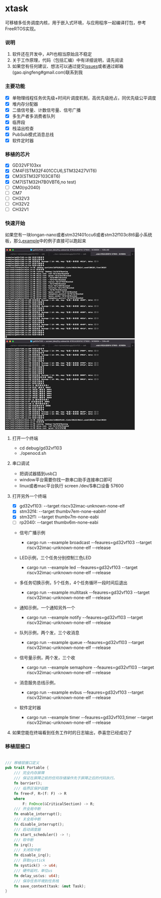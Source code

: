 # xtask

可移植多任务调度内核，用于嵌入式环境，与应用程序一起编译打包，参考FreeRTOS实现。  

### 说明

1. 软件还在开发中，API也相当原始且不稳定
2. 关于工作原理，代码（包括汇编）中有详细说明，请先阅读
3. 如果您有任何建议、想法可以通过提交[issues](https://github.com/gqf2008/xtask/issues)或者通过邮箱(gao.qingfeng#gmail.com)联系到我

### 主要功能  

- [x] 单物理线程任务优先级+时间片调度机制，高优先级抢占，同优先级公平调度
- [x] 堆内存分配器
- [x] 二值信号量、计数信号量、信号广播
- [x] 多生产者多消费者队列  
- [x] 临界段 
- [x] 栈溢出检查 
- [x] PubSub模式消息总线
- [x] 软件定时器 

### 移植的芯片  

- [x] GD32VF103xx
- [x] CM4F(STM32F401CCU6,STM32427VIT6)
- [x] CM3(STM32F103C8T6)
- [x] CM7(STM32H7B0VBT6,no test)
- [ ] CM0(rp2040)
- [ ] CM7
- [ ] CH32V3
- [ ] CH32V2
- [ ] CH32V1

### 快速开始

如果您有一块longan-nano或者stm32f401ccu6或者stm32f103c8t6最小系统板，那么[example](https://github.com/gqf2008/xtask/tree/master/examples)中的例子直接可以跑起来

![多任务调试1](debug/gd32vf103/debug1.png)![多任务调试2](debug/gd32vf103/debug2.png)

1. 打开一个终端
    - cd debug/gd32vf103
    - ./openocd.sh

2. 串口调试
    - 把调试器插到usb口
    - window平台需要你找一款串口助手连接串口即可
    - linux或者mac平台执行 screen /dev/$串口设备 57600

3. 打开另外一个终端
    - [x] gd32vf103: --target riscv32imac-unknown-none-elf
    - [x] stm32f4: --target thumbv7em-none-eabihf
    - [x] stm32f1: --target thumbv7m-none-eabi
    - [ ] rp2040: --target thumbv6m-none-eabi
    
    - 信号广播示例
        - cargo run --example broadcast --feaures=gd32vf103 --target riscv32imac-unknown-none-elf --release

    - LED示例，三个任务分别控制三色LED
        - cargo run --example led --feaures=gd32vf103 --target riscv32imac-unknown-none-elf --release 

    - 多任务切换示例，5个任务，4个任务循环一段时间后退出
        - cargo run --example multitask --feaures=gd32vf103 --target riscv32imac-unknown-none-elf --release 

    - 通知示例，一个通知另外一个
        - cargo run --example notify --feaures=gd32vf103 --target riscv32imac-unknown-none-elf --release 

    - 队列示例，两个发，三个收消息
        - cargo run --example queue --feaures=gd32vf103 --target riscv32imac-unknown-none-elf --release 

    - 信号量示例，两个发，三个收
        - cargo run --example semaphore --feaures=gd32vf103 --target riscv32imac-unknown-none-elf --release 

    - 消息服务总线示例，
        - cargo run --example evbus --feaures=gd32vf103 --target riscv32imac-unknown-none-elf --release 

    - 软件定时器
        - cargo run --example timer --feaures=gd32vf103,timer  --target riscv32imac-unknown-none-elf --release 
        
4. 如果您能在终端看到任务工作时的日志输出，恭喜您已经成功了





### 移植层接口

```rust

/// 移植层接口定义
pub trait Portable {
    /// 完全内存屏障
    /// 保证在屏障之前的任何存储操作先于屏障之后的代码执行。
    fn barrier();
    /// 临界区保护函数
    fn free<F, R>(f: F) -> R
    where
        F: FnOnce(&CriticalSection) -> R;
    /// 开全局中断
    fn enable_interrupt();
    /// 关全局中断
    fn disable_interrupt();
    /// 启动调度器
    fn start_scheduler() -> !;
    /// 软中断
    fn irq();
    /// 关闭软中断
    fn disable_irq();
    /// 获取systick
    fn systick() -> u64;
    /// 硬件延时，单位us
    fn delay_us(us: u64);
    /// 保存任务环境到任务栈
    fn save_context(task: &mut Task);
}

```
